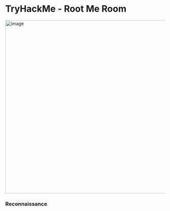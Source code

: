 # TryHackMe - Root Me Room
<img width="545" alt="image" src="https://user-images.githubusercontent.com/114961392/207174227-7054a296-2acb-4e52-baec-7b688c7fd668.png">

### Reconnaissance
